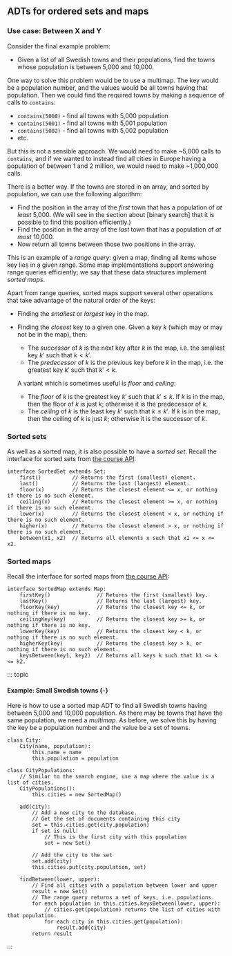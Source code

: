 
## ADTs for ordered sets and maps

### Use case: Between X and Y

Consider the final example problem:

-   Given a list of all Swedish towns and their populations, find the
    towns whose population is between 5,000 and 10,000.

One way to solve this problem would be to use a multimap. The key would
be a population number, and the values would be all towns having that
population. Then we could find the required towns by making a sequence
of calls to `contains`:

-   `contains(5000)` - find all towns with 5,000 population
-   `contains(5001)` - find all towns with 5,001 population
-   `contains(5002)` - find all towns with 5,002 population
-   etc.

But this is not a sensible approach. We would need to make \~5,000 calls
to `contains`, and if we wanted to instead find all cities in Europe
having a population of between 1 and 2 million, we would need to make
\~1,000,000 calls.

There is a better way. If the towns are stored in an array, and sorted
by population, we can use the following algorithm:

-   Find the position in the array of the *first* town that has a
    population of *at least* 5,000. (We will see in the section about
    [binary search] that it
    is possible to find this position efficiently.)
-   Find the position in the array of the *last* town that has a
    population of *at most* 10,000.
-   Now return all towns between those two positions in the array.

This is an example of a *range query*: given a map, finding all items
whose key lies in a given range. Some map implementations support
answering range queries efficiently; we say that these data structures
implement *sorted maps*.

Apart from range queries, sorted maps support several other operations
that take advantage of the natural order of the keys:

-   Finding the *smallest* or *largest* key in the map.

-   Finding the *closest* key to a given one. Given a key $k$ (which may
    or may not be in the map), then:

    -   The *successor* of $k$ is the next key after $k$ in the map,
        i.e. the smallest key $k\prime$ such that $k < k\prime$.
    -   The *predecessor* of $k$ is the previous key before $k$ in the
        map, i.e. the greatest key $k\prime$ such that $k\prime < k$.

    A variant which is sometimes useful is *floor* and *ceiling*:

    -   The *floor* of $k$ is the greatest key $k\prime$ such that
        $k\prime \leq k$. If $k$ is in the map, then the floor of $k$ is
        just $k$; otherwise it is the predecessor of $k$.
    -   The *ceiling* of $k$ is the least key $k\prime$ such that
        $k \leq k\prime$. If $k$ is in the map, then the ceiling of $k$
        is just $k$; otherwise it is the successor of $k$.

### Sorted sets

As well as a sorted map, it is also possible to have a *sorted set*.
Recall the interface for sorted sets from
[the course API](#all-adts-used-in-this-book):

    interface SortedSet extends Set:
        first()          // Returns the first (smallest) element.
        last()           // Returns the last (largest) element.
        floor(x)         // Returns the closest element <= x, or nothing if there is no such element.
        ceiling(x)       // Returns the closest element >= x, or nothing if there is no such element.
        lower(x)         // Returns the closest element < x, or nothing if there is no such element.
        higher(x)        // Returns the closest element > x, or nothing if there is no such element.
        between(x1, x2)  // Returns all elements x such that x1 <= x <= x2.


### Sorted maps

Recall the interface for sorted maps from
[the course API](#all-adts-used-in-this-book):

    interface SortedMap extends Map:
        firstKey()               // Returns the first (smallest) key.
        lastKey()                // Returns the last (largest) key.
        floorKey(key)            // Returns the closest key <= k, or nothing if there is no key.
        ceilingKey(key)          // Returns the closest key >= k, or nothing if there is no key.
        lowerKey(key)            // Returns the closest key < k, or nothing if there is no such element.
        higherKey(key)           // Returns the closest key > k, or nothing if there is no such element.
        keysBetween(key1, key2)  // Returns all keys k such that k1 <= k <= k2.

::: topic
#### Example: Small Swedish towns {-}

Here is how to use a sorted map ADT to find all Swedish towns having
between 5,000 and 10,000 population. As there may be towns that have the
same population, we need a *multimap*. As before, we solve this by
having the key be a population number and the value be a set of towns.

    class City:
        City(name, population):
            this.name = name
            this.population = population

    class CityPopulations:
        // Similar to the search engine, use a map where the value is a list of cities.
        CityPopulations():
            this.cities = new SortedMap()

        add(city):
            // Add a new city to the database.
            // Get the set of documents containing this city
            set = this.cities.get(city.population)
            if set is null:
                // This is the first city with this population
                set = new Set()

            // Add the city to the set
            set.add(city)
            this.cities.put(city.population, set)

        findBetween(lower, upper):
            // Find all cities with a population between lower and upper
            result = new Set()
            // The range query returns a set of keys, i.e. populations.
            for each population in this.cities.keysBetween(lower, upper):
                // cities.get(population) returns the list of cities with that population.
                for each city in this.cities.get(population):
                    result.add(city)
            return result

:::
